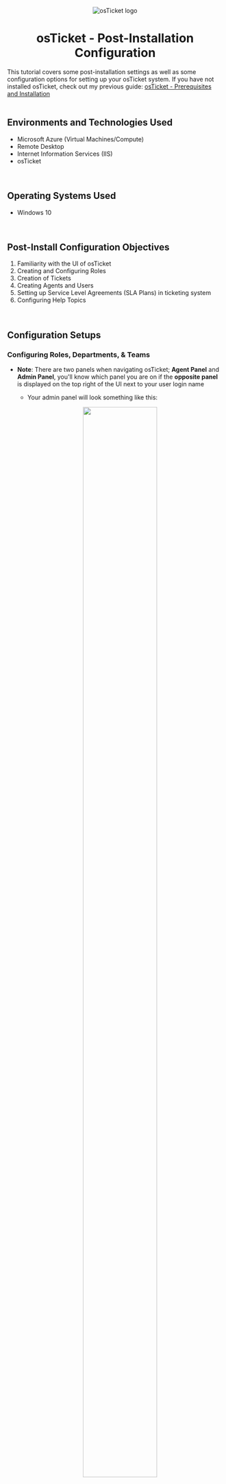 <p align="center">
<img src="https://i.imgur.com/Clzj7Xs.png" alt="osTicket logo"/>
</p>

<h1 align="center">osTicket - Post-Installation Configuration</h1>
This tutorial covers some post-installation settings as well as some configuration options for setting up your osTicket system. If you have not installed osTicket, check out my previous guide: <a href ="https://github.com/joshuafinchCC/osticket-prereqs">osTicket - Prerequisites and Installation</a><br />

</br>

<h2>Environments and Technologies Used</h2>
<ul>
  <li>Microsoft Azure (Virtual Machines/Compute)</li>
  <li>Remote Desktop</li>
  <li>Internet Information Services (IIS)</li>
  <li>osTicket</li>
</ul>

</br>

<h2>Operating Systems Used </h2>
<ul>
  <li>Windows 10</li>
</ul>

</br>

<h2>Post-Install Configuration Objectives</h2>
<ol>
  <li>Familiarity with the UI of osTicket</li>
  <li>Creating and Configuring Roles</li>
  <li>Creation of Tickets</li>
  <li>Creating Agents and Users</li>
  <li>Setting up Service Level Agreements (SLA Plans) in ticketing system</li>
  <li>Configuring Help Topics</li>
</ol>

</br>

<h2>Configuration Setups</h2>

<h3>Configuring Roles, Departments, & Teams</h3>

<p>
  
<ul>
  <li><b>Note</b>: There are two panels when navigating osTicket; <b>Agent Panel</b> and <b>Admin Panel</b>, you'll know which panel you are on if the <b>opposite panel</b> is displayed on the top right of the UI next to your user login name</li>
  <ul>
    <li>Your admin panel will look something like this:</li>
 </ul>
<p align="center">
        <img src="https://github.com/joshuafinchCC/osticket-installation/assets/155266044/eaddce5d-1689-47e8-8536-3afab61c2de3" height="80%" width="60%" />
   </p>
 <li><b>Roles</b> grant certain permisions (dictated by the admin) to Agents in whatever department they are assigned to</li>
  <ul>
    <li>In the <b>Admin Panel</b>, go to the <b>Agents</b> tab and click on <b>Roles</b>, then click on <b>Add New Role</b></li>
    <ul>
      <li><b>Note</b>: osTicket creates four Roles (All Access, Expanded Access, Limited Access, and View Only) by default.</li>
      </ul>

<p align="center">
        <img src="https://github.com/joshuafinchCC/osticket-installation/assets/155266044/323932f0-8944-4bd4-b72e-4b2329871fc5" height="80%" width="60%" />
   </p>
    
  <li>Name the new Role <b>System Administrator</b>, and click on the <b>Permissions</b> tab; in this tab you can assign specific permissions to this role. For our "System Administrator" Role, we will check every box under the <b>Tickets</b>, <b>Tasks</b>, and <b>Knowledgebase</b> tabs. Click on <b>Add Role</b> to finish and create the role.</li>
  
  </ul>

  <li><b>Departments</b> are needed to route and resolve tickets based on their importance or instructions</li>
  <ul>
  <li>While on the Agents tab, click on <b>Departments</b> and click on <b>Add New Department</b></li>
  <ul>
    <li><b>Note</b>: Much like Roles, osTicket also creates two Departments (Maintenance and Support) by default</li>
   </ul>
  <li>Name the Department <b>Sys Admins</b> (we'll leave everything else by default for now), then click on <b>Create Dept</b></li>
  <p align="center">
        <img src="https://github.com/joshuafinchCC/osticket-installation/assets/155266044/8690dfd5-d31d-4b12-99d7-663f44502883" height="80%" width="60%" />
   </p>
    <li><b>Teams</b> allow us to organize Agents from different Departments in osTicket to handle specific issues and supersede Agents and their Departments' parameter rules</li>
  <ul>
    <li>In the Agents tab, click on <b>Teams</b> and click on <b>Add New Team</b>. For this example, we'll make a Level II support team meant to take the best of the best from varying departments!</li>
    <ul>
    <li><b>Note</b>: Just like in the previous settings, osTicket creates a Team (Level I Support) by default</li>
    </ul>
<p align="center">
        <img src="https://github.com/joshuafinchCC/osticket-installation/assets/155266044/1a6ccc73-79a8-45a2-8bd7-4102de683f45" height="80%" width="60%" />
   </p>
  </br>

<h3>Allowing anyone to create Tickets</h3>

<p>
  
<ul>
  <li>In the <b>Admin Panel</b>, head to <b>Settings</b> tab and click on <b>Users</b>, make sure <b>Registration Required</b> is unchecked. This will allow us to create tickets anonymously</li>
</ul>
  <p align="center">
        <img src="https://github.com/joshuafinchCC/osticket-installation/assets/155266044/0c588bb2-016a-472b-b781-7724881a3abb" height="80%" width="60%" />
   </p>
</p>
</br>
<h3>Adding Agents and Users</h3>
<p>
  <ul>
  <li><b>Agents</b> (or Workers) are given the access to the help desk in osTicket to respond, resolve, and update the status of tickets</li>
  
  <ul>
    <li>In the <b>Admin Panel</b>, head to the <b>Agents</b> tab and click on <b>Add New Agent</b></li>
    <ul>
    </ul>
    <li>For this tutorial, we will be creating our best agent: <b>Determination</b>. Remember their login information as you enter their credentials, and we will set their user name as <b>[name].smith</b> as well as their password as <b>Password1</b> for convenience (which is our admin password from the installation tutorial)</li>
    <ul>
      <li>Fill in the Agent's basic info and set the Agent's email address as <b>[name].smith@osticket.com</b> and click on <b>Set Password</b></li>

 <p align="center">
        <img src="https://github.com/joshuafinchCC/osticket-installation/assets/155266044/df203164-d376-40ba-a8bc-d636c70e73a7" height="80%" width="60%" />
   </p>
     
  <li>Set the Agent's password to <b>Password1</b> and uncheck require reset/email on login to prevent our Agent from needing to reset password or change password after login</li>
    </ul>
    <li>Go the <b>Access</b> tab to set the Agent's <b>Primary Department</b> (Mandatory to create the Agent). <b>Extended Access</b> can also be added to the Agent in order to access additional Departments</li>
  <li>OPTIONAL: Head to the <b>Teams</b> tab to assign the Agent to a Team</li>
  </ul>
  
  <li><b>Users</b> (or Customers) are creators and owners of tickets and by using osTicket they are able to track the status of their tickets</li>
   <ul>
    <li>In the <b>Agent Panel</b>, go to the <b>Users</b> tab and click on <b>Add User</b></li>
    <li>For this tutorial, we will be creating a new user and setting up the username, email, and password similar to our Agent. They will have a few tickets of varying priorities after we define our SLA's</li>
   </ul>
  
<p align="center">
        <img src="https://github.com/joshuafinchCC/osticket-installation/assets/155266044/034bff65-ed3b-4696-9d61-2edf0f3ff55c" height="80%" width="60%" />
   </p>
  
</p>

</br>

<h3>Adding SLA Plans</h3>

<p>
  
<ul>
  <li><b>Service Level Agreements</b> or SLA Plans provide a length of time for the ticket Administrator when the ticket is expected be CLOSED. They can also be designated to specific Departments or Help Topics</li>
  <li>In the <b>Admin Panel</b>, go to the <b>Manage</b> tab and drop down to <b>SLA</b> then click on <b>Add New SLA Plan</b></li>
  <ul>
    <li><img src="https://github.com/ColtonTrauCC/post-install-config/assets/147654000/1ebc6fe9-aa95-4e52-9fd9-1ecd7724d3b9" height="80%" width="80%" alt="Disk Sanitization Steps"/></li>
    <li><img src="https://github.com/ColtonTrauCC/post-install-config/assets/147654000/cf8da66d-209b-40e6-a4f1-c99bbd102b3a" height="80%" width="80%" alt="Disk Sanitization Steps"/></li>
  </ul>
  <li>osTicket by default has the SLA Plan <b>Default SLA</b>. We will be creating three SLA Plans each with their own length of time for different kinds of importance of the ticket, from highest priority to lowest priority:</li>
  <ol>
    <li>SEV-A with <b>1 hour Grace Period, 24/7 Schedule</b>, suitable for tickets that are business critical</li>
    <li>SEV-B with <b>4 hour Grace Period, 24/7 Schedule</b>, suitable for tickets affecting employees such as troubleshooting or PC problems</li>
    <li>SEV-C with <b>8 hour Grace Period, business hours Schedule</b>, suitable for tickets requesting new equipment</li>
  </ol>
  <li>Example of creating SEV-A SLA Plan, click on <b>Add Plan</b> to create the SLA Plan</li>
  <ul>
    <li><img src="https://github.com/ColtonTrauCC/post-install-config/assets/147654000/ee7d6fbb-f67a-4055-aa9b-b9fd77d48de1" height="80%" width="80%" alt="Disk Sanitization Steps"/></li>
  </ul>
</ul>
  
</p>

</br>

<h3>Configuring Help Topics</h3>

<p>
  
<ul>
  <li><b>Help Topics</b> are helpful to streamline the ticket entry experience for the user by helping them specify their ticket info and also determine what Department the ticket should go to</li>
  <li>In the <b>Admin Panel</b>, go to the <b>Manage</b> tab and click on <b>Add New Help Topic</b></li>
  <ul>
    <li><b>Note</b>: osTicket creates four Help Topics (Feedback, General Inquiry, Report a Problem, and Report a Problem / Access Issue) by default</li>
    <li><img src="https://github.com/ColtonTrauCC/post-install-config/assets/147654000/27299450-a705-462c-a7d0-6fcdac6f5a59" height="80%" width="80%" alt="Disk Sanitization Steps"/></li>
  </ul>
  <li>We will create four different Help Topics based on the potential serverity a ticket could have, from highest to lowest priority:</li>
  <ol>
    <li>Business Critical Outage</li>
    <li>Personal Computer Issues </li>
    <li>Equipment Request</li>
    <li>Password Reset</li>
  </ol>
  <li>Example of entering credentials for the Help Topic "Equipment Request," click on <b>Add Topic</b> to create the Help Topic</li>
  <ul>
    <li><img src="https://github.com/ColtonTrauCC/post-install-config/assets/147654000/97777c9e-516c-4831-891b-9d65e9613ed0" height="80%" width="80%" alt="Disk Sanitization Steps"/></li>
  </ul>
  
</ul>
  
</p>

</br>

<h3>Further Reading and Manual</h3>
<ul>
  <li>This concludes to basics of osTicket configuration, but further information and research on the features of osTicket can be found in the official online doccumentation <a href= "https://docs.osticket.com/en/latest/index.html">here</a></li>
</ul>

<br/>

<h3 align = "right">Next Tutorial - <a href = "https://github.com/ColtonTrauCC/ticket-lifecycle">osTicket: Ticket Lifecycle Examples</a></h3>
